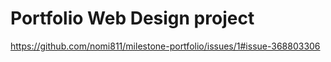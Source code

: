 # Portfolio Web Design project

https://github.com/nomi811/milestone-portfolio/issues/1#issue-368803306
